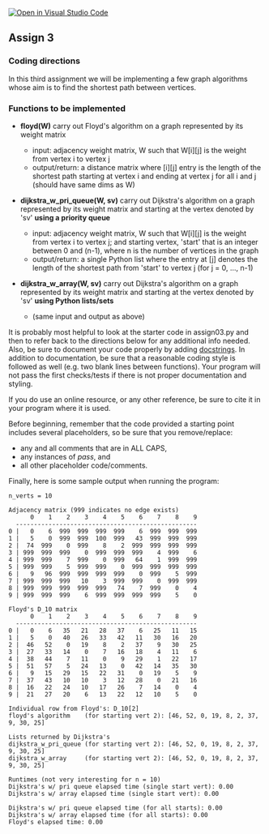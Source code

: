 [![Open in Visual Studio Code](https://classroom.github.com/assets/open-in-vscode-f059dc9a6f8d3a56e377f745f24479a46679e63a5d9fe6f495e02850cd0d8118.svg)](https://classroom.github.com/online_ide?assignment_repo_id=7278675&assignment_repo_type=AssignmentRepo)
## Assign 3

### Coding directions

In this third assignment we will be implementing a few graph algorithms whose
aim is to find the shortest path between vertices. 

### Functions to be implemented
* __floyd(W)__ carry out Floyd's algorithm on a graph represented by its weight matrix
  * input: adjacency weight matrix, W such that W[i][j] is the weight from vertex i to vertex j
  * output/return: a distance matrix where [i][j] entry is the length of the shortest path starting at vertex i and ending at vertex j for all i and j (should have same dims as W)

* __dijkstra_w_pri_queue(W, sv)__ carry out Dijkstra's algorithm on a graph represented by its weight matrix and starting at the vertex denoted by 'sv' __using a priority queue__
  * input: adjacency weight matrix, W such that W[i][j] is the weight from vertex i to vertex j; and starting vertex, 'start' that is an integer between 0 and (n-1), where n is the number of vertices in the graph
  * output/return: a single Python list where the entry at [j] denotes the length of the shortest path from 'start' to vertex j (for j = 0, ..., n-1) 

* __dijkstra_w_array(W, sv)__ carry out Dijkstra's algorithm on a graph represented by its weight matrix and starting at the vertex denoted by 'sv' __using Python lists/sets__
  * (same input and output as above)

It is probably most helpful to look at the starter code in assign03.py and then
to refer back to the directions below for any additional info needed. Also, be
sure to document your code properly by adding
[docstrings](https://www.python.org/dev/peps/pep-0257/#what-is-a-docstring).  In
addition to documentation, be sure that a reasonable coding style is followed as
well (e.g. two blank lines between functions). Your program will not pass the
first checks/tests if there is not proper documentation and styling.

If you do use an online resource, or any other reference, be sure to cite it in
your program where it is used. 

Before beginning, remember that the code provided a starting point includes
several placeholders, so be sure that you remove/replace: 
  * any and all comments that are in ALL CAPS,
  * any instances of _pass_, and 
  * all other placeholder code/comments. 


Finally, here is some sample output when running the program: 

    n_verts = 10
    
    Adjacency matrix (999 indicates no edge exists)
          0    1    2    3    4    5    6    7    8    9
      --------------------------------------------------
    0 |   0    6  999  999  999  999    6  999  999  999
    1 |   5    0  999  999  100  999   43  999  999  999
    2 |  74  999    0  999    8    2  999  999  999  999
    3 | 999  999  999    0  999  999  999    4  999    6
    4 | 999  999    7  999    0  999   64    1  999  999
    5 | 999  999    5  999  999    0  999  999  999  999
    6 |   9   96  999  999  999  999    0  999    5  999
    7 | 999  999  999   10    3  999  999    0  999  999
    8 | 999  999  999  999  999   74    7  999    0    4
    9 | 999  999  999    6  999  999  999  999    5    0

    Floyd's D_10 matrix
          0    1    2    3    4    5    6    7    8    9
      --------------------------------------------------
    0 |   0    6   35   21   28   37    6   25   11   15
    1 |   5    0   40   26   33   42   11   30   16   20
    2 |  46   52    0   19    8    2   37    9   30   25
    3 |  27   33   14    0    7   16   18    4   11    6
    4 |  38   44    7   11    0    9   29    1   22   17
    5 |  51   57    5   24   13    0   42   14   35   30
    6 |   9   15   29   15   22   31    0   19    5    9
    7 |  37   43   10   10    3   12   28    0   21   16
    8 |  16   22   24   10   17   26    7   14    0    4
    9 |  21   27   20    6   13   22   12   10    5    0

    Individual row from Floyd's: D_10[2]
    floyd's algorithm    (for starting vert 2): [46, 52, 0, 19, 8, 2, 37, 9, 30, 25]
    
    Lists returned by Dijkstra's
    dijkstra_w_pri_queue (for starting vert 2): [46, 52, 0, 19, 8, 2, 37, 9, 30, 25]
    dijkstra_w_array     (for starting vert 2): [46, 52, 0, 19, 8, 2, 37, 9, 30, 25]

    Runtimes (not very interesting for n = 10)
    Dijkstra's w/ pri queue elapsed time (single start vert): 0.00
    Dijkstra's w/ array elapsed time (single start vert): 0.00

    Dijkstra's w/ pri queue elapsed time (for all starts): 0.00
    Dijkstra's w/ array elapsed time (for all starts): 0.00
    Floyd's elapsed time: 0.00
